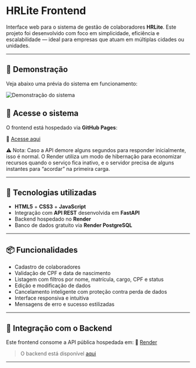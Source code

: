 # HRLite Frontend

Interface web para o sistema de gestão de colaboradores **HRLite**. Este projeto foi desenvolvido com foco em simplicidade, eficiência e escalabilidade — ideal para empresas que atuam em múltiplas cidades ou unidades.

---

## 🎥 Demonstração

Veja abaixo uma prévia do sistema em funcionamento:

![Demonstração do sistema](Demo.gif)

## 🚀 Acesse o sistema

O frontend está hospedado via **GitHub Pages**:

🔗 [Acesse aqui](https://wilcleyber.github.io/HRLite_Frontend/)

⚠️ Nota: Caso a API demore alguns segundos para responder inicialmente, isso é normal. O Render utiliza um modo de hibernação para economizar recursos quando o serviço fica inativo, e o servidor precisa de alguns instantes para “acordar” na primeira carga.

---

## 🧩 Tecnologias utilizadas

- **HTML5** + **CSS3** + **JavaScript**
- Integração com **API REST** desenvolvida em **FastAPI**
- Backend hospedado no **Render**
- Banco de dados gratuito via **Render PostgreSQL**

---

## 📦 Funcionalidades

- Cadastro de colaboradores
- Validação de CPF e data de nascimento
- Listagem com filtros por nome, matrícula, cargo, CPF e status
- Edição e modificação de dados
- Cancelamento inteligente com proteção contra perda de dados
- Interface responsiva e intuitiva
- Mensagens de erro e sucesso estilizadas

---

## 🔗 Integração com o Backend

Este frontend consome a API pública hospedada em: 🔗 [Render](https://hrlite-api.onrender.com)


> O backend está disponível [aqui](https://github.com/Wilcleyber/HRLite_Backend.git)

---


